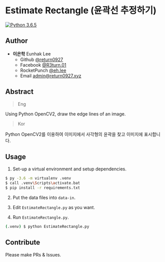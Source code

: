 # Estimate Rectangle (윤곽선 추정하기)
[![Python 3.6.5](https://img.shields.io/badge/python-3.6.5-blue.svg)](https://www.python.org/downloads/release/python-365/)

## Author
- __이은학__ Eunhak Lee
    - Github [@return0927](https://github.com/return0927)
    - Facebook [@R3turn.01](https://fb.com/R3turn.01)
    - RocketPunch [@eh.lee](https://www.rocketpunch.com/@eh.lee)
    - Email [admin@return0927.xyz](mailto:admin@return0927.xyz)

## Abstract
> Eng

Using Python OpenCV2, draw the edge lines of an image.

> Kor

Python OpenCV2를 이용하여 이미지에서 사각형의 윤곽을 찾고 이미지에 표시합니다.


## Usage
1. Set-up a virtual environment and setup dependencies.
```sh
$ py -3.6 -m virtualenv .venv
$ call .venv\Scripts\activate.bat
$ pip install -r requirements.txt
```

2. Put the data files into `data-in`.

3. Edit `EstimateRectangle.py` as you want.

4. Run `EstimateRectangle.py`.
```sh
(.venv) $ python EstimateRectangle.py
```

## Contribute
Please make PRs & Issues.
